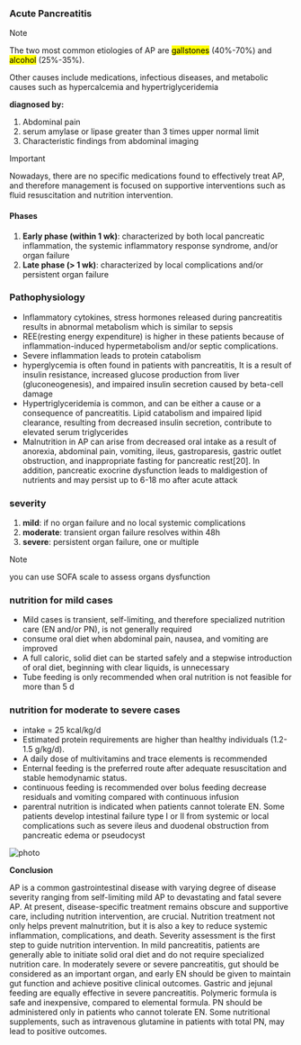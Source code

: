### Acute Pancreatitis

> [!NOTE]
> The two most common etiologies of AP are <mark>gallstones</mark> (40%-70%) and <mark>alcohol</mark> (25%-35%).

Other causes include medications, infectious diseases, and metabolic causes such as hypercalcemia and hypertriglyceridemia

**diagnosed by:**

1. Abdominal pain
2. serum amylase or lipase greater than 3 times upper normal limit
3. Characteristic findings from abdominal imaging

> [!IMPORTANT]
> Nowadays, there are no specific medications found to effectively treat AP, and therefore management is focused on supportive interventions such as fluid resuscitation and nutrition intervention.

#### **Phases**

1. **Early phase (within 1 wk)**:
    characterized by both local pancreatic inflammation, the systemic inflammatory response syndrome, and/or organ failure
2. **Late phase (> 1 wk)**:
    characterized by local complications and/or persistent organ failure

### Pathophysiology

- Inflammatory cytokines, stress hormones released during pancreatitis results in abnormal metabolism which is similar to sepsis
- REE(resting energy expenditure) is higher in these patients because of inflammation-induced hypermetabolism and/or septic complications.
- Severe inflammation leads to protein catabolism
- hyperglycemia is often found in patients with pancreatitis, It is a result of insulin resistance, increased glucose production from liver (gluconeogenesis), and impaired insulin secretion caused by beta-cell damage
- Hypertriglyceridemia is common, and can be either a cause or a consequence of pancreatitis. Lipid catabolism and impaired lipid clearance, resulting from decreased insulin secretion, contribute to elevated serum triglycerides
- Malnutrition in AP can arise from decreased oral intake as a result of anorexia, abdominal pain, vomiting, ileus, gastroparesis, gastric outlet obstruction, and inappropriate fasting for pancreatic rest[20]. In addition, pancreatic exocrine dysfunction leads to maldigestion of nutrients and may persist up to 6-18 mo after acute attack

### severity

1. **mild**: if no organ failure and no local systemic complications
2. **moderate**: transient organ failure resolves within 48h
3. **severe**: persistent organ failure, one or multiple

> [!NOTE]
> you can use SOFA scale to assess organs dysfunction

### nutrition for mild cases
- Mild cases is transient, self-limiting, and therefore specialized nutrition care (EN and/or PN), is not generally required
- consume oral diet when abdominal pain, nausea, and vomiting are improved
- A full caloric, solid diet can be started safely and a stepwise introduction of oral diet, beginning with clear liquids, is unnecessary
- Tube feeding is only recommended when oral nutrition is not feasible for more than 5 d

### nutrition for moderate to severe cases
- intake = 25 kcal/kg/d
- Estimated protein requirements are higher than healthy individuals (1.2-1.5 g/kg/d). 
- A daily dose of multivitamins and trace elements is recommended 
- Enternal feeding is the preferred route after adequate resuscitation and stable hemodynamic status.
- continuous feeding is recommended over bolus feeding decrease residuals and vomiting compared with continuous infusion
- parentral nutrition is indicated when patients cannot tolerate EN. Some patients develop intestinal failure type I or II from systemic or local complications such as severe ileus and duodenal obstruction from pancreatic edema or pseudocyst

![photo](https://www.ncbi.nlm.nih.gov/pmc/articles/PMC7211526/figure/F1/)

**Conclusion**

AP is a common gastrointestinal disease with varying degree of disease severity ranging from self-limiting mild AP to devastating and fatal severe AP. At present, disease-specific treatment remains obscure and supportive care, including nutrition intervention, are crucial. Nutrition treatment not only helps prevent malnutrition, but it is also a key to reduce systemic inflammation, complications, and death. Severity assessment is the first step to guide nutrition intervention. In mild pancreatitis, patients are generally able to initiate solid oral diet and do not require specialized nutrition care. In moderately severe or severe pancreatitis, gut should be considered as an important organ, and early EN should be given to maintain gut function and achieve positive clinical outcomes. Gastric and jejunal feeding are equally effective in severe pancreatitis. Polymeric formula is safe and inexpensive, compared to elemental formula. PN should be administered only in patients who cannot tolerate EN. Some nutritional supplements, such as intravenous glutamine in patients with total PN, may lead to positive outcomes.